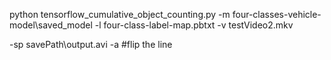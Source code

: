 python tensorflow_cumulative_object_counting.py -m four-classes-vehicle-model\saved_model -l four-class-label-map.pbtxt -v testVideo2.mkv 

-sp savePath\output.avi 
-a #flip the line